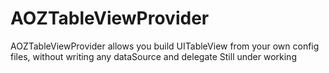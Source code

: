 # AOZTableViewProvider
AOZTableViewProvider allows you build UITableView from your own config files, without writing any dataSource and delegate
Still under working
